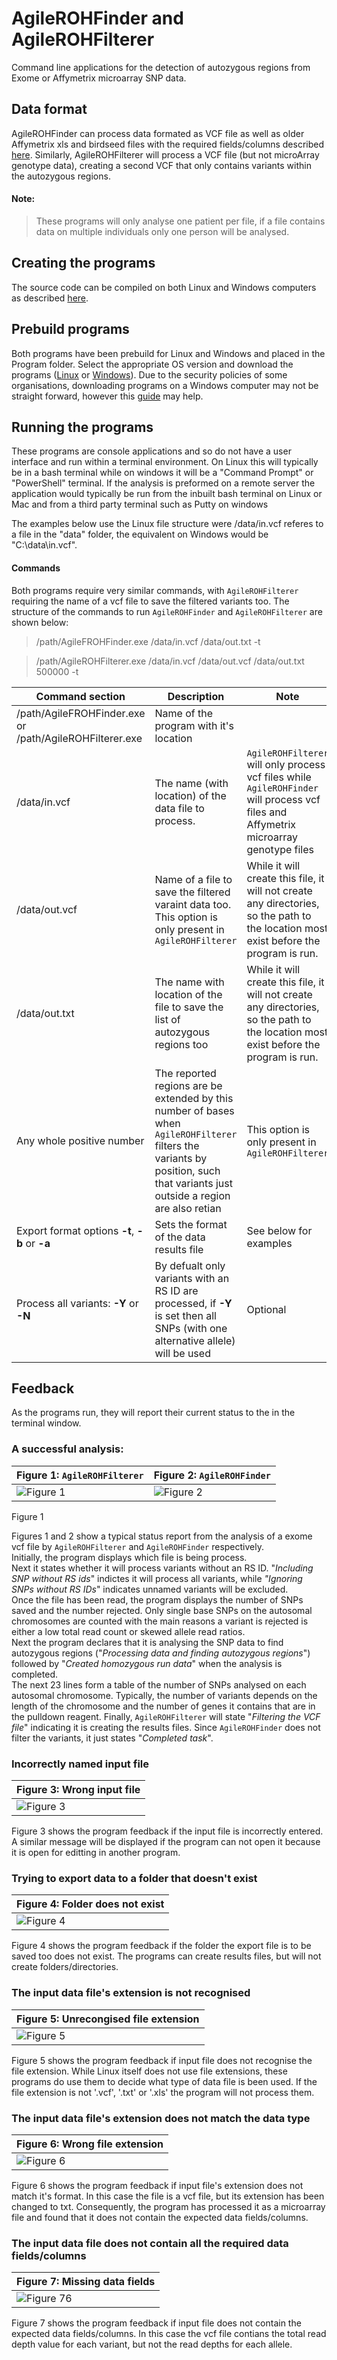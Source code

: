 # AgileROHFinder and AgileROHFilterer
Command line applications for the detection of autozygous regions from Exome or Affymetrix microarray SNP data.

## Data format
AgileROHFinder can process data formated as VCF file as well as older Affymetrix xls and birdseed files with the required fields/columns described [here](DataFormat.md). Similarly, AgileROHFilterer will process a VCF file (but not microArray genotype data), creating a second VCF that only contains variants within the autozygous regions.

#### Note: 
> These programs will only analyse one patient per file, if a file contains data on multiple individuals only one person will be analysed. 


## Creating the programs

The source code can be compiled on both Linux and Windows computers as described [here](BuildingThePrograms.md).

## Prebuild programs

Both programs have been prebuild for Linux and Windows and placed in the Program folder. Select the appropriate OS version and download the programs ([Linux](Program/Linux) or [Windows](Program/LiWindowsnux)). Due to the security policies of some organisations, downloading programs on a Windows computer may not be straight forward, however this [guide](Program/README.md) may help.  

## Running the programs
These programs are console applications and so do not have a user interface and run within a terminal environment. On Linux this will typically be in a bash terminal while on windows it will be a "Command Prompt" or "PowerShell" terminal. If the analysis is preformed on a remote server the application would typically be run from the inbuilt bash terminal on Linux or Mac and from a third party terminal such as Putty on windows 

The examples below use the Linux file structure were /data/in.vcf referes to a file in the "data" folder, the equivalent on Windows would be "C:\data\in.vcf".

#### Commands
Both programs require very similar commands, with ```AgileROHFilterer``` requiring the name of a vcf file to save the filtered variants too. The structure of the commands to run ```AgileROHFinder``` and ```AgileROHFilterer```  are shown below:

> /path/AgileFROHFinder.exe /data/in.vcf /data/out.txt -t

> /path/AgileROHFilterer.exe /data/in.vcf /data/out.vcf /data/out.txt 500000 -t

|Command section|Description|Note|
|-|-|-|
|/path/AgileFROHFinder.exe or <br />/path/AgileROHFilterer.exe|Name of the program with it's location||  
|/data/in.vcf|The name (with location) of the data file to process.| ```AgileROHFilterer``` will only process vcf files while ```AgileROHFinder``` will process vcf files and Affymetrix microarray genotype files|
|/data/out.vcf|Name of a file to save the filtered varaint data too.<br />This option is only present in ```AgileROHFilterer```| While it will create this file, it will not create any directories, so the path to the location most exist before the program is run.|
|/data/out.txt|The name with location of the file to save the list of autozygous regions too|While it will create this file, it will not create any directories, so the path to the location most exist before the program is run.|
|Any whole positive number|The reported regions are be extended by this number of bases when ```AgileROHFilterer``` filters the variants by position, such that variants just outside a region are also retian| This option is only present in ```AgileROHFilterer```|
|Export format options __-t__, __-b__ or __-a__|Sets the format of the data results file|See below for examples|
|Process all variants: __-Y__ or __-N__|By defualt only variants with an RS ID are processed, if __-Y__ is set then all SNPs (with one alternative allele) will be used|Optional|  
 


## Feedback
As the programs run, they will report their current status to the in the terminal window.  

### A successful analysis:

|Figure 1: ```AgileROHFilterer```|Figure 2: ```AgileROHFinder```|
|-|-|
|![Figure 1](images/figure1.jpg) |![Figure 2](images/figure2.jpg)|

Figure 1

Figures 1 and 2 show a typical status report from the analysis of a exome vcf file by ```AgileROHFilterer``` and ```AgileROHFinder``` respectively.   
Initially, the program displays which file is being process.  
Next it states whether it will process variants without an RS ID. "*Including SNP without RS ids*" indictes it will process all variants,  while *"Ignoring SNPs without RS IDs*" indicates unnamed variants will be excluded.  
Once the file has been read, the program displays the number of SNPs saved and the number rejected. Only single base SNPs on the autosomal chromosomes are counted with the main reasons a variant is rejected is either a low total read count or skewed allele read ratios.   
Next the program declares that it is analysing the SNP data to find autozygous regions ("*Processing data and finding autozygous regions*") followed by "*Created homozygous run data*" when the analysis is completed.  
The next 23 lines form a table of the number of SNPs analysed on each autosomal chromosome. Typically, the number of variants depends on the length of the chromosome and the number of genes it contains that are in the pulldown reagent.
Finally, ```AgileROHFilterer``` will state "*Filtering the VCF file*" indicating it is creating the results files. Since ```AgileROHFinder``` does not filter the variants, it just states "*Completed task*".

### Incorrectly named input file

|Figure 3: Wrong input file|
|-|
|![Figure 3](images/figure3.jpg) |

Figure 3 shows the program feedback if the input file is incorrectly entered. A similar message will be displayed if the program can not open it because it is open for editting in another program.

### Trying to export data to a folder that doesn't exist

|Figure 4: Folder does not exist
|-|
|![Figure 4](images/figure4.jpg) |

Figure 4 shows the program feedback if the folder the export file is to be saved too does not exist. The programs can create results files, but will not create folders/directories.

### The input data file's extension is not recognised

|Figure 5: Unrecongised file extension
|-|
|![Figure 5](images/figure5.jpg) |

Figure 5 shows the program feedback if input file does not recognise the file extension. While Linux itself does not use file extensions, these programs do use them to decide what type of data file is been used. If the file extension is not '.vcf', '.txt' or '.xls' the program will not process them. 

### The input data file's extension does not match the data type

|Figure 6: Wrong file extension
|-|
|![Figure 6](images/figure7.jpg) |

Figure 6 shows the program feedback if input file's extension does not match it's format. In this case the file is a vcf file, but its extension has been changed to txt. Consequently, the program has processed it as a microarray file and found that it does not contain the expected data fields/columns.

### The input data file does not contain all the required data fields/columns

|Figure 7: Missing data fields
|-|
|![Figure 76](images/figure7.jpg) |

Figure 7 shows the program feedback if input file does not contain the expected data fields/columns. In this case the vcf file contians the total read depth value for each variant, but not the read depths for each allele. 